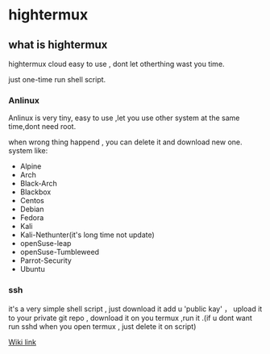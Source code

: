 # hightermux

## what is hightermux

hightermux cloud easy to use , dont let otherthing wast you time.

just one-time run shell script.

### Anlinux

Anlinux is very tiny, easy to use ,let you use other system at the same time,dont need root.

when wrong thing happend , you can delete it and download new one. system like:

- Alpine
- Arch
- Black-Arch
- Blackbox
- Centos
- Debian
- Fedora
- Kali
- Kali-Nethunter(it's long time not update)
- openSuse-leap
- openSuse-Tumbleweed
- Parrot-Security
- Ubuntu

### ssh

it's a very simple shell script , just download it add u 'public kay' ， upload it to your private git repo , download it on you termux ,run it .(if u dont want run sshd when you open termux , just delete it on script)

[Wiki link](https://github.com/legiorange/hightermux/wiki)
 
